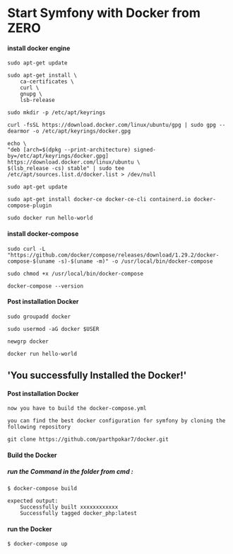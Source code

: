# Start Symfony with Docker from ZERO 

#### install docker engine
    sudo apt-get update

    sudo apt-get install \
        ca-certificates \
        curl \
        gnupg \
        lsb-release

    sudo mkdir -p /etc/apt/keyrings

    curl -fsSL https://download.docker.com/linux/ubuntu/gpg | sudo gpg --dearmor -o /etc/apt/keyrings/docker.gpg

    echo \
    "deb [arch=$(dpkg --print-architecture) signed-by=/etc/apt/keyrings/docker.gpg] https://download.docker.com/linux/ubuntu \
    $(lsb_release -cs) stable" | sudo tee /etc/apt/sources.list.d/docker.list > /dev/null

    sudo apt-get update

    sudo apt-get install docker-ce docker-ce-cli containerd.io docker-compose-plugin

    sudo docker run hello-world


#### install docker-compose 

    sudo curl -L "https://github.com/docker/compose/releases/download/1.29.2/docker-compose-$(uname -s)-$(uname -m)" -o /usr/local/bin/docker-compose

    sudo chmod +x /usr/local/bin/docker-compose

    docker-compose --version

#### Post installation Docker 

    sudo groupadd docker

    sudo usermod -aG docker $USER

    newgrp docker

    docker run hello-world


## 'You successfully Installed the Docker!'

#### Post installation Docker 
    now you have to build the docker-compose.yml

    you can find the best docker configuration for symfony by cloning the following repository

    git clone https://github.com/parthpokar7/docker.git

#### Build the Docker 

##### run the Command in the folder from cmd :
    
    $ docker-compose build

    expected output: 
        Successfully built xxxxxxxxxxxx
        Successfully tagged docker_php:latest

    
#### run the Docker

    $ docker-compose up